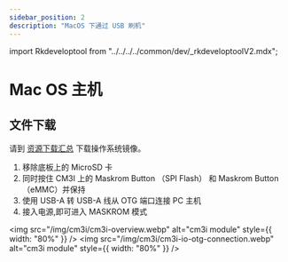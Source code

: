 ```yaml
---
sidebar_position: 2
description: "MacOS 下通过 USB 刷机"
---
```


import Rkdeveloptool from "../../../../common/dev/\_rkdeveloptoolV2.mdx";

# Mac OS 主机

## 文件下载

请到 [资源下载汇总](../../download) 下载操作系统镜像。

<Rkdeveloptool model="cm3i-io" release_num="4" desktop="xfce" platform="macos" loader="rk356x_spl_loader_ddr1056_v1.10.111.bin">

<ol>
    <li>移除底板上的 MicroSD 卡</li>
    <li>同时按住 CM3I 上的 Maskrom Button （SPI Flash） 和 Maskrom Button （eMMC）并保持</li>
    <li>使用 USB-A 转 USB-A 线从 OTG 端口连接 PC 主机</li>
    <li>接入电源,即可进入 MASKROM 模式</li>
</ol>

<img src="/img/cm3i/cm3i-overview.webp" alt="cm3i module" style={{ width: "80%" }} />
<img src="/img/cm3i/cm3i-io-otg-connection.webp" alt="cm3i module" style={{ width: "80%" }} />

</Rkdeveloptool>

